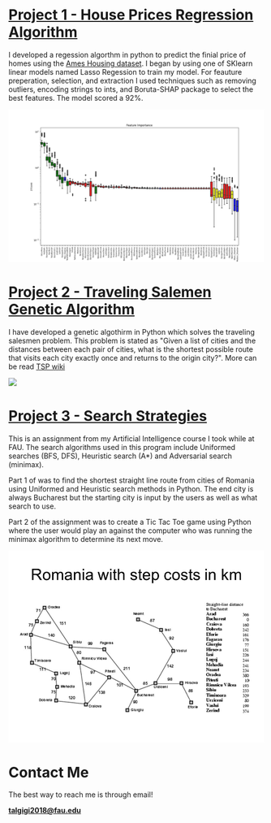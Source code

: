 # [Project 1 - House Prices Regression Algorithm](https://github.com/tyleralgigi/house-prices-regression)
<p>I developed a regession algorthm in python to predict the finial price of homes using the <a href="http://jse.amstat.org/v19n3/decock.pdf">Ames Housing dataset</a>. I began by using one of SKlearn linear models named Lasso Regession to train my model. For feauture preperation, selection, and extraction I used techniques such as removing outliers, encoding strings to ints, and Boruta-SHAP package to select the best features. The model scored a 92%.</p>

![](https://github.com/tyleralgigi/house-prices-regression/blob/main/features_importance.png?raw=true)

# [Project 2 - Traveling Salemen Genetic Algorithm](https://github.com/tyleralgigi/TSG-genetic-algo)
<p>I have developed a genetic algothirm in Python which solves the traveling salesmen problem. This problem is stated as "Given a list of cities and the distances between each pair of cities, what is the shortest possible route that visits each city exactly once and returns to the origin city?". More can be read <a href="https://en.wikipedia.org/wiki/Travelling_salesman_problem">TSP wiki</a></p>

![](https://github.com/tyleralgigi/portfolio/blob/main/images/tsg_path.PNG?raw=true)


# [Project 3 - Search Strategies](https://github.com/tyleralgigi/search-algorithms)
<p>This is an assignment from my Artificial Intelligence course I took while at FAU. The search algorithms used in this program include Uniformed searches (BFS, DFS), Heuristic search (A*) and Adversarial search (minimax).</p>
<p>Part 1 of was to find the shortest straight line route from cities of Romania using Uniformed and Heuristic search methods in Python. The end city is always Bucharest but the starting city is input by the users as well as what search to use.</p>
<p>Part 2 of the assignment was to create a Tic Tac Toe game using Python where the user would play an against the computer who was running the minimax algorithm to determine its next move. </p>

![](https://github.com/tyleralgigi/Data-Science-Portfolio/blob/main/images/map_img.jpg?raw=true)
  
# Contact Me
  <p>The best way to reach me is through email!</p>
  
  **talgigi2018@fau.edu**
  
